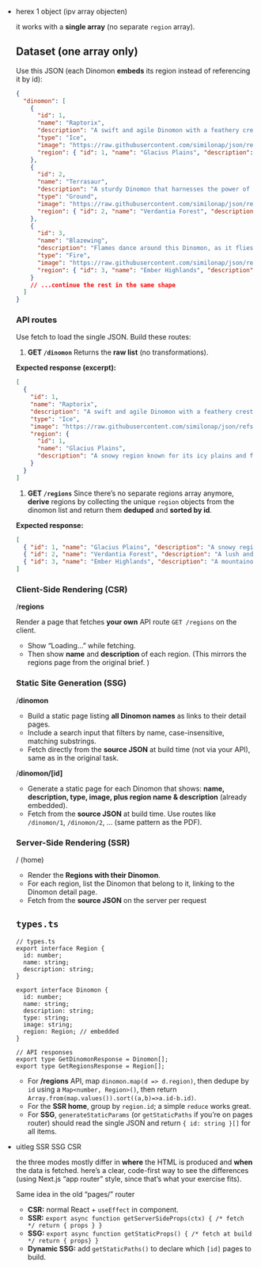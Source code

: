 - herex 1 object (ipv array objecten)
    
    it works with a **single array** (no separate `region` array).
    
    ## Dataset (one array only)
    
    Use this JSON (each Dinomon **embeds** its region instead of referencing it by id):
    
    ```json
    {
      "dinomon": [
        {
          "id": 1,
          "name": "Raptorix",
          "description": "A swift and agile Dinomon with a feathery crest.",
          "type": "Ice",
          "image": "https://raw.githubusercontent.com/similonap/json/refs/heads/master/raptorix.png",
          "region": { "id": 1, "name": "Glacius Plains", "description": "A snowy region known for its icy plains and frosty Dinomon." }
        },
        {
          "id": 2,
          "name": "Terrasaur",
          "description": "A sturdy Dinomon that harnesses the power of earth and rocks.",
          "type": "Ground",
          "image": "https://raw.githubusercontent.com/similonap/json/refs/heads/master/terrasaur.png",
          "region": { "id": 2, "name": "Verdantia Forest", "description": "A lush and green forest teeming with life and many Dinomon species." }
        },
        {
          "id": 3,
          "name": "Blazewing",
          "description": "Flames dance around this Dinomon, as it flies through the skies.",
          "type": "Fire",
          "image": "https://raw.githubusercontent.com/similonap/json/refs/heads/master/blazewing.png",
          "region": { "id": 3, "name": "Ember Highlands", "description": "A mountainous area filled with molten lava and fiery Dinomon." }
        }
        // ...continue the rest in the same shape
      ]
    }
    
    ```
    
    ### API routes
    
    Use fetch to load the single JSON. Build these routes:
    
    1. **GET `/dinomon`** Returns the **raw list** (no transformations).
    
    **Expected response (excerpt):**
    
    ```json
    [
      {
        "id": 1,
        "name": "Raptorix",
        "description": "A swift and agile Dinomon with a feathery crest.",
        "type": "Ice",
        "image": "https://raw.githubusercontent.com/similonap/json/refs/heads/master/raptorix.png",
        "region": {
          "id": 1,
          "name": "Glacius Plains",
          "description": "A snowy region known for its icy plains and frosty Dinomon."
        }
      }
    ]
    
    ```
    
    1. **GET `/regions`** Since there’s no separate regions array anymore, **derive** regions by collecting the unique `region` objects from the dinomon list and return them **deduped** and **sorted by id**.
    
    **Expected response:**
    
    ```json
    [
      { "id": 1, "name": "Glacius Plains", "description": "A snowy region known for its icy plains and frosty Dinomon." },
      { "id": 2, "name": "Verdantia Forest", "description": "A lush and green forest teeming with life and many Dinomon species." },
      { "id": 3, "name": "Ember Highlands", "description": "A mountainous area filled with molten lava and fiery Dinomon." }
    ]
    
    ```
    
    ### Client-Side Rendering (CSR)
    
    /**regions**
    
    Render a page that fetches **your own** API route `GET /regions` on the client.
    
    - Show “Loading…” while fetching.
    - Then show **name** and **description** of each region. (This mirrors the regions page from the original brief. )
    
    ### Static Site Generation (SSG)
    
    /**dinomon**
    
    - Build a static page listing **all Dinomon names** as links to their detail pages.
    - Include a search input that filters by name, case-insensitive, matching substrings.
    - Fetch directly from the **source JSON** at build time (not via your API), same as in the original task.
    
    /**dinomon/[id]**
    
    - Generate a static page for each Dinomon that shows: **name, description, type, image, plus region name & description** (already embedded).
    - Fetch from the **source JSON** at build time. Use routes like `/dinomon/1`, `/dinomon/2`, … (same pattern as the PDF).
    
    ### Server-Side Rendering (SSR)
    
    / (home)
    
    - Render the **Regions with their Dinomon**.
    - For each region, list the Dinomon that belong to it, linking to the Dinomon detail page.
    - Fetch from the **source JSON** on the server per request
    
    ## `types.ts`
    
    ```tsx
    // types.ts
    export interface Region {
      id: number;
      name: string;
      description: string;
    }
    
    export interface Dinomon {
      id: number;
      name: string;
      description: string;
      type: string;
      image: string;
      region: Region; // embedded
    }
    
    // API responses
    export type GetDinomonResponse = Dinomon[];
    export type GetRegionsResponse = Region[];
    
    ```
    
    - For **/regions** API, map `dinomon.map(d => d.region)`, then dedupe by `id` using a `Map<number, Region>()`, then return `Array.from(map.values()).sort((a,b)=>a.id-b.id)`.
    - For the **SSR home**, group by `region.id`; a simple `reduce` works great.
    - For **SSG**, `generateStaticParams` (or `getStaticPaths` if you’re on pages router) should read the single JSON and return `{ id: string }[]` for all items.
    
- uitleg SSR SSG CSR
    
    the three modes mostly differ in **where** the HTML is produced and **when** the data is fetched. here’s a clear, code-first way to see the differences (using Next.js “app router” style, since that’s what your exercise fits).
    
    Same idea in the old “pages/” router
    
    - **CSR:** normal React + `useEffect` in component.
    - **SSR:** `export async function getServerSideProps(ctx) { /* fetch */ return { props } }`
    - **SSG:** `export async function getStaticProps() { /* fetch at build */ return { props} }`
    - **Dynamic SSG:** add `getStaticPaths()` to declare which `[id]` pages to build.